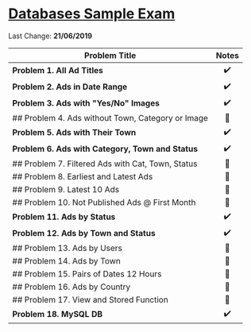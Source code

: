﻿# [Databases Sample Exam](https://judge.softuni.bg/Contests/70/Databases-Sample-Exam)

Last Change: **21/06/2019**

| Problem Title | Notes|
| ------------- |:-------------:|
| **Problem 1. All Ad Titles**|✔️|
| **Problem 2. Ads in Date Range**|✔️|
| **Problem 3. Ads with "Yes/No" Images**|✔️|
|## Problem 4. Ads without Town, Category or Image|🎯|
| **Problem 5. Ads with Their Town**|✔️|
| **Problem 6. Ads with Category, Town and Status**|✔️|
|## Problem 7. Filtered Ads with Cat, Town, Status|🎯|
|## Problem 8. Earliest and Latest Ads|🎯|
|## Problem 9. Latest 10 Ads|🎯|
|## Problem 10. Not Published Ads @ First Month|🎯|
| **Problem 11. Ads by Status**|✔️|
| **Problem 12. Ads by Town and Status**|✔️|
|## Problem 13. Ads by Users|🎯|
|## Problem 14. Ads by Town|🎯|
|## Problem 15. Pairs of Dates 12 Hours|🎯|
|## Problem 16. Ads by Country|🎯|
|## Problem 17. View and Stored Function|🎯|
|**Problem 18. MySQL DB**|✔️|


